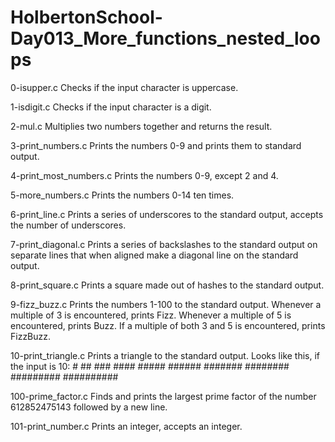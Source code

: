 # HolbertonSchool-Day013_More_functions_nested_loops #


0-isupper.c
	Checks if the input character is uppercase.

1-isdigit.c
	Checks if the input character is a digit.

2-mul.c
	Multiplies two numbers together and returns the result.

3-print_numbers.c
	Prints the numbers 0-9 and prints them to standard output.

4-print_most_numbers.c
	Prints the numbers 0-9, except 2 and 4.

5-more_numbers.c
	Prints the numbers 0-14 ten times.

6-print_line.c
	Prints a series of underscores to the standard output, accepts the number of underscores.

7-print_diagonal.c
	Prints a series of backslashes to the standard output on separate lines that when aligned make a diagonal line on the standard output.

8-print_square.c
	Prints a square made out of hashes to the standard output.

9-fizz_buzz.c
	Prints the numbers 1-100 to the standard output. Whenever a multiple of 3 is encountered, prints Fizz. Whenever a multiple of 5 is encountered, prints Buzz. If a multiple of both 3 and 5 is encountered, prints FizzBuzz.

10-print_triangle.c
	Prints a triangle to the standard output. Looks like this, if the input is 10:
         #
        ##
       ###
      ####
     #####
    ######
   #######
  ########
 #########
##########

100-prime_factor.c
	Finds and prints the largest prime factor of the number 612852475143 followed by a new line.

101-print_number.c
	Prints an integer, accepts an integer.
